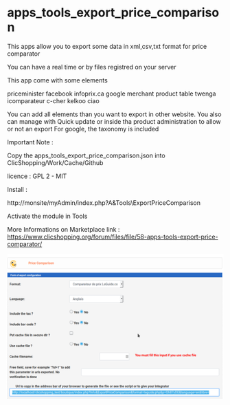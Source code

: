 # apps_tools_export_price_comparison

This apps allow you to export some data in xml,csv,txt format for price comparator

You can have a real time or by files registred on your server

This app come with some elements

priceminister
facebook
infoprix.ca
google merchant
product table
twenga
icomparateur
c-cher
kelkoo
ciao


You can add all elements than you want to export in other website.
You also can manage with Quick update or inside tha product administration to allow or not an export
For google, the taxonomy is included

Important Note :

Copy the apps_tools_export_price_comparison.json into ClicShopping/Work/Cache/Github

licence  : GPL 2 - MIT

Install :

http://monsite/myAdmin/index.php?A&Tools\ExportPriceComparison

Activate the module in Tools

More Informations on Marketplace
link : https://www.clicshopping.org/forum/files/file/58-apps-tools-export-price-comparator/

![export](https://github.com/ClicShoppingOfficialModulesV3/apps_tools_export_price_comparison/blob/master/ModuleInfosJson/export.png)


